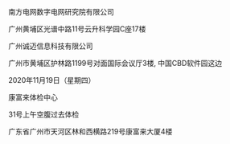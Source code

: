 南方电网数字电网研究院有限公司

广州黄埔区光谱中路11号云升科学园C座17楼



广州诚迈信息科技有限公司

广州市黄埔区护林路1199号对面国际会议厅3楼, 中国CBD软件园这边

2020年11月19日（星期四） 



康富来体检中心

31号上午空腹过去体检

广东省广州市天河区林和西横路219号康富来大厦4楼